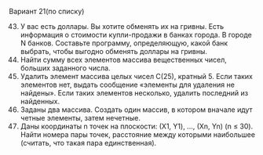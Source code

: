 Вариант 21(по списку)

43. У вас есть доллары. Вы хотите обменять их на гривны. Есть информация о стоимости купли-продажи в банках города. В городе N банков. 
Составьте программу, определяющую, какой банк выбрать, чтобы выгодно обменять доллары на гривны.
68. Найти сумму всех элементов массива вещественных чисел, больших заданного числа.
93. Удалить элемент массива целых чисел C(25), кратный 5. 
Если таких элементов нет, выдать сообщение «элементы для удаления не найдены». Если таких элементов несколько, удалить последний из найденных.
118. Заданы два массива. Создать один массив, в котором вначале идут четные элементы, затем нечетные.
143. Даны координаты n точек на плоскости: (Х1, Y1), ..., (Хn, Yn) (n ≤ 30). 
Найти номера пары точек, расстояние между которыми наибольшее (считать, что такая пара единственная).
